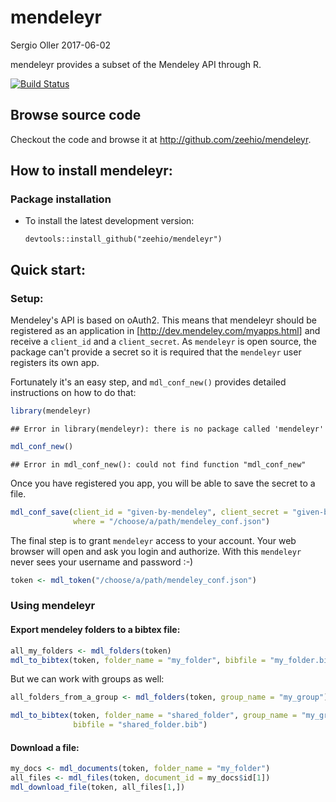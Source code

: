mendeleyr
================
Sergio Oller
2017-06-02

mendeleyr provides a subset of the Mendeley API through R.

[![Build Status](https://travis-ci.org/zeehio/mendeleyr.svg?branch=master)](https://travis-ci.org/zeehio/mendeleyr)

Browse source code
------------------

Checkout the code and browse it at <http://github.com/zeehio/mendeleyr>.

How to install mendeleyr:
-------------------------

### Package installation

-   To install the latest development version:

        devtools::install_github("zeehio/mendeleyr")

Quick start:
------------

### Setup:

Mendeley's API is based on oAuth2. This means that mendeleyr should be registered as an application in \[<http://dev.mendeley.com/myapps.html>\] and receive a `client_id` and a `client_secret`. As `mendeleyr` is open source, the package can't provide a secret so it is required that the `mendeleyr` user registers its own app.

Fortunately it's an easy step, and `mdl_conf_new()` provides detailed instructions on how to do that:

``` r
library(mendeleyr)
```

    ## Error in library(mendeleyr): there is no package called 'mendeleyr'

``` r
mdl_conf_new()
```

    ## Error in mdl_conf_new(): could not find function "mdl_conf_new"

Once you have registered you app, you will be able to save the secret to a file.

``` r
mdl_conf_save(client_id = "given-by-mendeley", client_secret = "given-by-mendeley",
              where = "/choose/a/path/mendeley_conf.json")
```

The final step is to grant `mendeleyr` access to your account. Your web browser will open and ask you login and authorize. With this `mendeleyr` never sees your username and password :-)

``` r
token <- mdl_token("/choose/a/path/mendeley_conf.json")
```

### Using mendeleyr

#### Export mendeley folders to a bibtex file:

``` r
all_my_folders <- mdl_folders(token)
mdl_to_bibtex(token, folder_name = "my_folder", bibfile = "my_folder.bib")
```

But we can work with groups as well:

``` r
all_folders_from_a_group <- mdl_folders(token, group_name = "my_group")

mdl_to_bibtex(token, folder_name = "shared_folder", group_name = "my_group",
              bibfile = "shared_folder.bib")
```

#### Download a file:

``` r
my_docs <- mdl_documents(token, folder_name = "my_folder")
all_files <- mdl_files(token, document_id = my_docs$id[1])
mdl_download_file(token, all_files[1,])
```
